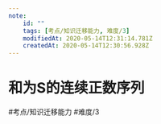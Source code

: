 ```yaml
---
note:
    id: ""
    tags: [考点/知识迁移能力, 难度/3]
    modifiedAt: 2020-05-14T12:31:14.781Z
    createdAt: 2020-05-14T12:30:56.928Z
---
```

# 和为S的连续正数序列
#考点/知识迁移能力 #难度/3 
